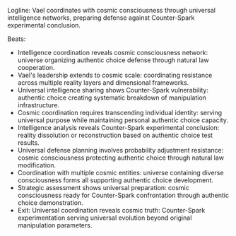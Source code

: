 ﻿---
series: 3
novella: 3
file: S3N3_CH03
type: chapter
pov: Vael
setting: Cosmic intelligence facility - universal coordination
word_target_min: 1201
word_target_max: 2299
status: outline
---
Logline: Vael coordinates with cosmic consciousness through universal intelligence networks, preparing defense against Counter-Spark experimental conclusion.

Beats:
- Intelligence coordination reveals cosmic consciousness network: universe organizing authentic choice defense through natural law cooperation.
- Vael's leadership extends to cosmic scale: coordinating resistance across multiple reality layers and dimensional frameworks.
- Universal intelligence sharing shows Counter-Spark vulnerability: authentic choice creating systematic breakdown of manipulation infrastructure.
- Cosmic coordination requires transcending individual identity: serving universal purpose while maintaining personal authentic choice capacity.
- Intelligence analysis reveals Counter-Spark experimental conclusion: reality dissolution or reconstruction based on authentic choice test results.
- Universal defense planning involves probability adjustment resistance: cosmic consciousness protecting authentic choice through natural law modification.
- Coordination with multiple cosmic entities: universe containing diverse consciousness forms all supporting authentic choice development.
- Strategic assessment shows universal preparation: cosmic consciousness ready for Counter-Spark confrontation through authentic choice demonstration.
- Exit: Universal coordination reveals cosmic truth: Counter-Spark experimentation serving universal evolution beyond original manipulation parameters.